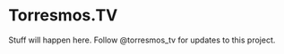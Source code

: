 Torresmos.TV
============

Stuff will happen here. Follow @torresmos_tv for updates to this project.

